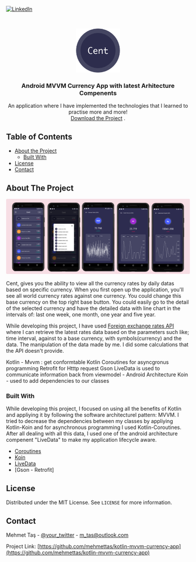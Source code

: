 [![LinkedIn][linkedin-shield]][linkedin-url]

<br />
<p align="center">
  <a href="https://www.linkedin.com/in/mehmettass">
    <img src="images/cent.png" alt="" width="120" height="120">
  </a>

  <h3 align="center">Android MVVM Currency App with latest Arhitecture Compenents</h3>

  <p align="center">
    An application where I have implemented the technologies that I learned to practise more and more!
    <br />
    <a href="play link">Download the Project</a>
    .
</p>

## Table of Contents

* [About the Project](#about-the-project)
  * [Built With](#built-with)
* [License](#license)
* [Contact](#contact)

## About The Project

[![Product Name Screen Shot][product-screenshot]]()

Cent, gives you the ability to view all the currency rates by daily datas based on specific currency. When you first open up the application, you'll see all world currency rates against one currency. You could change this base currency on the top right base button. You could easily go to the detail of the selected currency and have the detailed data with line chart in the intervals of: last one week, one month, one year and five year.

While developing this project, I have used [Foreign exchange rates API](https://exchangeratesapi.io/) where I can retrieve the latest rates data based on the parameters such like; time interval, against to a base currency, with symbols(currency) and the data. The manipulation of the data made by me. I did some calculations that the API doesn't provide. 

Kotlin - Mvvm : get conformtable
Kotlin Coroutines for asyncgronus programming
Retrofit for Htttp request
Gson
LiveData is used to communicate information back from viewmodel - Android Architecture
Koin - used to add dependencies to our classes


### Built With

While developing this project, I focused on using all the benefits of Kotlin and appliying it by following the software architecturel pattern:  MVVM. I tried to decrease the dependencies between my classes by appliying Kotlin-Koin and for asynchronous programming I used Kotlin-Coroutines. After all dealing with all this data, I used one of the android architecture compenent "LiveData" to make my application lifecycle aware. 

* [Coroutines](https://kotlinlang.org/docs/reference/coroutines-overview.html)
* [Koin](https://github.com/InsertKoinIO/koin)
* [LiveData](https://developer.android.com/topic/libraries/architecture/livedata)
* [Gson - Retrofit]

<!-- LICENSE -->
## License

Distributed under the MIT License. See `LICENSE` for more information.

<!-- CONTACT -->
## Contact

Mehmet Taş - [@your_twitter](https://twitter.com/tasmehmet_) - m_tas@outlook.com

Project Link: [https://github.com/mehmettas/kotlin-mvvm-currency-app](https://github.com/mehmettas/kotlin-mvvm-currency-app)


<!-- MARKDOWN LINKS & IMAGES -->
<!-- https://www.markdownguide.org/basic-syntax/#reference-style-links -->
[contributors-shield]: https://img.shields.io/github/contributors/othneildrew/Best-README-Template.svg?style=flat-square
[contributors-url]: https://github.com/othneildrew/Best-README-Template/graphs/contributors
[forks-shield]: https://img.shields.io/github/forks/othneildrew/Best-README-Template.svg?style=flat-square
[forks-url]: https://github.com/othneildrew/Best-README-Template/network/members
[stars-shield]: https://img.shields.io/github/stars/othneildrew/Best-README-Template.svg?style=flat-square
[stars-url]: https://github.com/othneildrew/Best-README-Template/stargazers
[issues-shield]: https://img.shields.io/github/issues/othneildrew/Best-README-Template.svg?style=flat-square
[issues-url]: https://github.com/othneildrew/Best-README-Template/issues
[license-shield]: https://img.shields.io/github/license/othneildrew/Best-README-Template.svg?style=flat-square
[license-url]: https://github.com/othneildrew/Best-README-Template/blob/master/LICENSE.txt
[linkedin-shield]: https://img.shields.io/badge/-LinkedIn-black.svg?style=flat-square&logo=linkedin&colorB=555
[linkedin-url]: https://www.linkedin.com/in/mehmettass/
[product-screenshot]: images/screens.png
